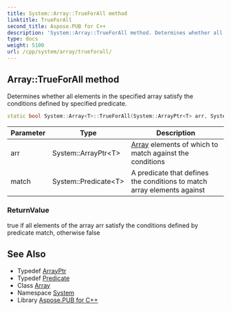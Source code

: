 ```yaml
---
title: System::Array::TrueForAll method
linktitle: TrueForAll
second_title: Aspose.PUB for C++
description: 'System::Array::TrueForAll method. Determines whether all elements in the specified array satisfy the conditions defined by specified predicate in C++.'
type: docs
weight: 5100
url: /cpp/system/array/trueforall/
---
```

## Array::TrueForAll method


Determines whether all elements in the specified array satisfy the conditions defined by specified predicate.

```cpp
static bool System::Array<T>::TrueForAll(System::ArrayPtr<T> arr, System::Predicate<T> match)
```


| Parameter | Type | Description |
| --- | --- | --- |
| arr | System::ArrayPtr\<T\> | [Array](../) elements of which to match against the conditions |
| match | System::Predicate\<T\> | A predicate that defines the conditions to match array elements against |

### ReturnValue

true if all elements of the array arr satisfy the conditions defined by predicate match, otherwise false

## See Also

* Typedef [ArrayPtr](../../arrayptr/)
* Typedef [Predicate](../../predicate/)
* Class [Array](../)
* Namespace [System](../../)
* Library [Aspose.PUB for C++](../../../)
